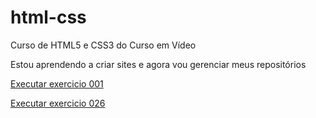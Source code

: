 # html-css
 Curso de HTML5 e CSS3 do Curso em Vídeo

 Estou aprendendo a criar sites e agora vou gerenciar meus repositórios

 <a href="https://silas310.github.io/html-css/exercicios/001/index.html"> Executar exercicio 001</a>

  <a href="https://silas310.github.io/html-css/exercicios/026/index.html"> Executar exercicio 026</a>

 
